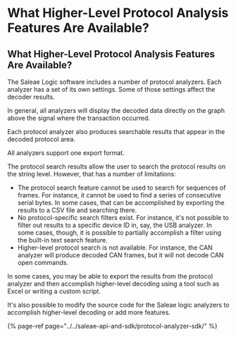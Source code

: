 # What Higher-Level Protocol Analysis Features Are Available?

## What Higher-Level Protocol Analysis Features Are Available?

The Saleae Logic software includes a number of protocol analyzers. Each analyzer has a set of its own settings. Some of those settings affect the decoder results.

In general, all analyzers will display the decoded data directly on the graph above the signal where the transaction occurred.

Each protocol analyzer also produces searchable results that appear in the decoded protocol area.

All analyzers support one export format.

The protocol search results allow the user to search the protocol results on the string level. However, that has a number of limitations:

* The protocol search feature cannot be used to search for sequences of frames. For instance, it cannot be used to find a series of consecutive serial bytes. In some cases, that can be accomplished by exporting the results to a CSV file and searching there.
* No protocol-specific search filters exist. For instance, it's not possible to filter out results to a specific device ID in, say, the USB analyzer. In some cases, though, it is possible to partially accomplish a filter using the built-in text search feature.
* Higher-level protocol search is not available. For instance, the CAN analyzer will produce decoded CAN frames, but it will not decode CAN open commands.

In some cases, you may be able to export the results from the protocol analyzer and then accomplish higher-level decoding using a tool such as Excel or writing a custom script.

It's also possible to modify the source code for the Saleae logic analyzers to accomplish higher-level decoding or add more features.

{% page-ref page="../../saleae-api-and-sdk/protocol-analyzer-sdk/" %}




